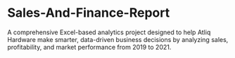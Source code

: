 # Sales-And-Finance-Report
A comprehensive Excel-based analytics project designed to help Atliq Hardware make smarter, data-driven business decisions by analyzing sales, profitability, and market performance from 2019 to 2021.
